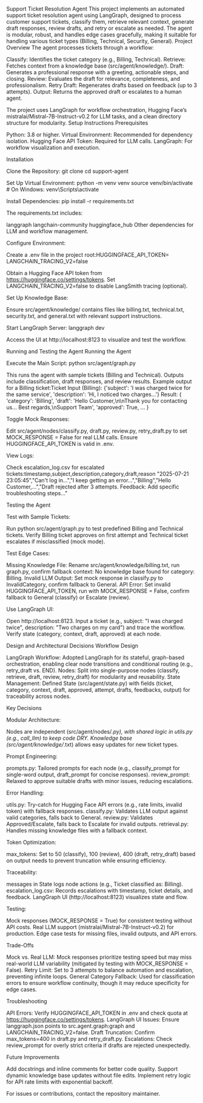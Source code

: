 Support Ticket Resolution Agent
This project implements an automated support ticket resolution agent using LangGraph, designed to process customer support tickets, classify them, retrieve relevant context, generate draft responses, review drafts, and retry or escalate as needed. The agent is modular, robust, and handles edge cases gracefully, making it suitable for handling various ticket types (Billing, Technical, Security, General).
Project Overview
The agent processes tickets through a workflow:

Classify: Identifies the ticket category (e.g., Billing, Technical).
Retrieve: Fetches context from a knowledge base (src/agent/knowledge/).
Draft: Generates a professional response with a greeting, actionable steps, and closing.
Review: Evaluates the draft for relevance, completeness, and professionalism.
Retry Draft: Regenerates drafts based on feedback (up to 3 attempts).
Output: Returns the approved draft or escalates to a human agent.

The project uses LangGraph for workflow orchestration, Hugging Face’s mistralai/Mistral-7B-Instruct-v0.2 for LLM tasks, and a clean directory structure for modularity.
Setup Instructions
Prerequisites

Python: 3.8 or higher.
Virtual Environment: Recommended for dependency isolation.
Hugging Face API Token: Required for LLM calls.
LangGraph: For workflow visualization and execution.

Installation

Clone the Repository:
git clone <repository-url>
cd support-agent


Set Up Virtual Environment:
python -m venv venv
source venv/bin/activate  # On Windows: venv\Scripts\activate


Install Dependencies:
pip install -r requirements.txt

The requirements.txt includes:

langgraph
langchain-community
huggingface_hub
Other dependencies for LLM and workflow management.


Configure Environment:

Create a .env file in the project root:HUGGINGFACE_API_TOKEN=<your-huggingface-token>
LANGCHAIN_TRACING_V2=false


Obtain a Hugging Face API token from https://huggingface.co/settings/tokens.
Set LANGCHAIN_TRACING_V2=false to disable LangSmith tracing (optional).


Set Up Knowledge Base:

Ensure src/agent/knowledge/ contains files like billing.txt, technical.txt, security.txt, and general.txt with relevant support instructions.


Start LangGraph Server:
langgraph dev


Access the UI at http://localhost:8123 to visualize and test the workflow.



Running and Testing the Agent
Running the Agent

Execute the Main Script:
python src/agent/graph.py


This runs the agent with sample tickets (Billing and Technical).
Outputs include classification, draft responses, and review results.
Example output for a Billing ticket:Ticket Input (Billing): {'subject': 'I was charged twice for the same service', 'description': 'Hi, I noticed two charges...'}
Result: {
    'category': 'Billing',
    'draft': 'Hello Customer,\n\nThank you for contacting us... Best regards,\nSupport Team',
    'approved': True,
    ...
}




Toggle Mock Responses:

Edit src/agent/nodes/classify.py, draft.py, review.py, retry_draft.py to set MOCK_RESPONSE = False for real LLM calls.
Ensure HUGGINGFACE_API_TOKEN is valid in .env.


View Logs:

Check escalation_log.csv for escalated tickets:timestamp,subject,description,category,draft,reason
"2025-07-21 23:05:45","Can't log in...","I keep getting an error...","Billing","Hello Customer,...","Draft rejected after 3 attempts. Feedback: Add specific troubleshooting steps..."





Testing the Agent

Test with Sample Tickets:

Run python src/agent/graph.py to test predefined Billing and Technical tickets.
Verify Billing ticket approves on first attempt and Technical ticket escalates if misclassified (mock mode).


Test Edge Cases:

Missing Knowledge File: Rename src/agent/knowledge/billing.txt, run graph.py, confirm fallback context: No knowledge base found for category: Billing.
Invalid LLM Output: Set mock response in classify.py to InvalidCategory, confirm fallback to General.
API Error: Set invalid HUGGINGFACE_API_TOKEN, run with MOCK_RESPONSE = False, confirm fallback to General (classify) or Escalate (review).


Use LangGraph UI:

Open http://localhost:8123.
Input a ticket (e.g., subject: "I was charged twice", description: "Two charges on my card") and trace the workflow.
Verify state (category, context, draft, approved) at each node.



Design and Architectural Decisions
Workflow Design

LangGraph Workflow: Adopted LangGraph for its stateful, graph-based orchestration, enabling clear node transitions and conditional routing (e.g., retry_draft vs. END).
Nodes: Split into single-purpose nodes (classify, retrieve, draft, review, retry_draft) for modularity and reusability.
State Management: Defined State (src/agent/state.py) with fields (ticket, category, context, draft, approved, attempt, drafts, feedbacks, output) for traceability across nodes.

Key Decisions

Modular Architecture:

Nodes are independent (src/agent/nodes/*.py), with shared logic in utils.py (e.g., call_llm) to keep code DRY.
Knowledge base (src/agent/knowledge/*.txt) allows easy updates for new ticket types.


Prompt Engineering:

prompts.py: Tailored prompts for each node (e.g., classify_prompt for single-word output, draft_prompt for concise responses).
review_prompt: Relaxed to approve suitable drafts with minor issues, reducing escalations.


Error Handling:

utils.py: Try-catch for Hugging Face API errors (e.g., rate limits, invalid token) with fallback responses.
classify.py: Validates LLM output against valid categories, falls back to General.
review.py: Validates Approved/Escalate, falls back to Escalate for invalid outputs.
retrieval.py: Handles missing knowledge files with a fallback context.


Token Optimization:

max_tokens: Set to 50 (classify), 100 (review), 400 (draft, retry_draft) based on output needs to prevent truncation while ensuring efficiency.


Traceability:

messages in State logs node actions (e.g., Ticket classified as: Billing).
escalation_log.csv: Records escalations with timestamp, ticket details, and feedback.
LangGraph UI (http://localhost:8123) visualizes state and flow.


Testing:

Mock responses (MOCK_RESPONSE = True) for consistent testing without API costs.
Real LLM support (mistralai/Mistral-7B-Instruct-v0.2) for production.
Edge case tests for missing files, invalid outputs, and API errors.



Trade-Offs

Mock vs. Real LLM: Mock responses prioritize testing speed but may miss real-world LLM variability (mitigated by testing with MOCK_RESPONSE = False).
Retry Limit: Set to 3 attempts to balance automation and escalation, preventing infinite loops.
General Category Fallback: Used for classification errors to ensure workflow continuity, though it may reduce specificity for edge cases.

Troubleshooting

API Errors: Verify HUGGINGFACE_API_TOKEN in .env and check quota at https://huggingface.co/settings/tokens.
LangGraph UI Issues: Ensure langgraph.json points to src.agent.graph:graph and LANGCHAIN_TRACING_V2=false.
Draft Truncation: Confirm max_tokens=400 in draft.py and retry_draft.py.
Escalations: Check review_prompt for overly strict criteria if drafts are rejected unexpectedly.

Future Improvements

Add docstrings and inline comments for better code quality.
Support dynamic knowledge base updates without file edits.
Implement retry logic for API rate limits with exponential backoff.

For issues or contributions, contact the repository maintainer.